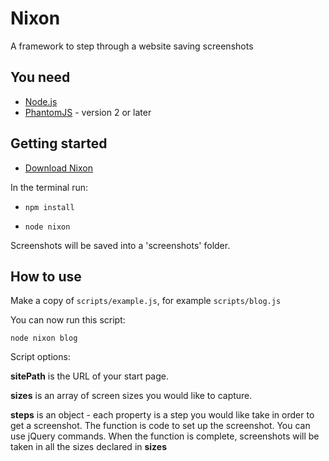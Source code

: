 # Nixon

A framework to step through a website saving screenshots

## You need

* [Node.js](http://node.js)
* [PhantomJS](http://phantomjs.org) - version 2 or later

## Getting started

* [Download Nixon](archive/master.zip)

In the terminal run:

* `npm install`

* `node nixon`

Screenshots will be saved into a 'screenshots' folder.

## How to use

Make a copy of `scripts/example.js`, for example `scripts/blog.js`

You can now run this script:

`node nixon blog`

Script options:

**sitePath** is the URL of your start page.

**sizes** is an array of screen sizes you would like to capture.

**steps** is an object - each property is a step you would like take in order to get a screenshot. The function is code to set up the screenshot. You can use jQuery commands. When the function is complete, screenshots will be taken in all the sizes declared in **sizes**


